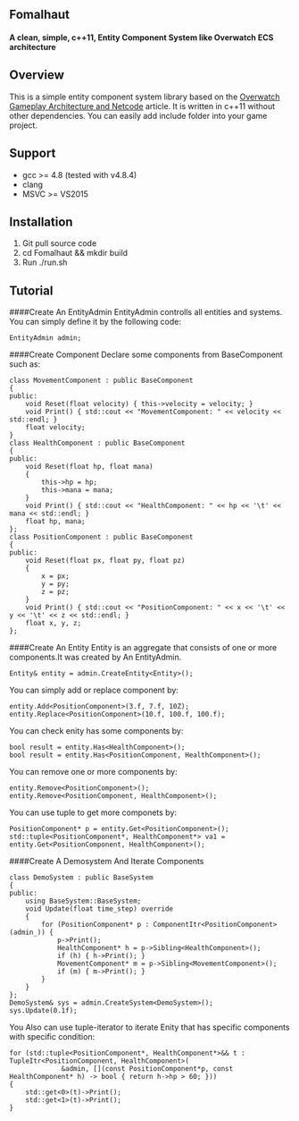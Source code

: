 ## Fomalhaut
#### A clean, simple, c++11, Entity Component System like Overwatch ECS architecture

## Overview
This is a simple entity component system library based on the [Overwatch Gameplay Architecture and Netcode](http://gad.qq.com/article/detail/28682) article. It is written in c++11 without other dependencies. You can easily add include folder into your game project.

## Support
* gcc >= 4.8 (tested with v4.8.4)
* clang
* MSVC >= VS2015

## Installation
1. Git pull source code
2. cd Fomalhaut && mkdir build
3. Run ./run.sh

## Tutorial

####Create An EntityAdmin
EntityAdmin controlls all entities and systems. You can simply define it by the following code:
<pre><code>EntityAdmin admin; </code></pre>    

####Create Component
Declare some components from BaseComponent such as:
<pre><code>class MovementComponent : public BaseComponent
{
public:
    void Reset(float velocity) { this->velocity = velocity; }
    void Print() { std::cout << "MovementComponent: " << velocity << std::endl; }
    float velocity;
}
class HealthComponent : public BaseComponent
{
public:
    void Reset(float hp, float mana)
    {
        this->hp = hp;
        this->mana = mana;
    }
    void Print() { std::cout << "HealthComponent: " << hp << '\t' << mana << std::endl; }
    float hp, mana;
};
class PositionComponent : public BaseComponent
{
public:
    void Reset(float px, float py, float pz)
    {
        x = px;
        y = py;
        z = pz;
    }
    void Print() { std::cout << "PositionComponent: " << x << '\t' << y << '\t' << z << std::endl; }
    float x, y, z;
};
</code></pre>

####Create An Entity
Entity is an aggregate that consists of one or more components.It was created by An EntityAdmin.
<pre><code>Entity& entity = admin.CreateEntity&lt;Entity>();</code></pre>
You can simply add or replace component by:
<pre><code>entity.Add&lt;PositionComponent>(3.f, 7.f, 10Z);
entity.Replace&lt;PositionComponent>(10.f, 100.f, 100.f);
</code></pre>
You can check enity has some components by:
<pre><code>bool result = entity.Has&lt;HealthComponent>();
bool result = entity.Has&lt;PositionComponent, HealthComponent>();
</code></pre>
You can remove one or more components by:
<pre><code>entity.Remove&lt;PositionComponent>();
entity.Remove&lt;PositionComponent, HealthComponent>();
</code></pre>
You can use tuple to get more componets by:
<pre><code>PositionComponent* p = entity.Get&lt;PositionComponent>();
std::tuple&lt;PositionComponent*, HealthComponent*> va1 = entity.Get&lt;PositionComponent, HealthComponent>();
</code></pre>

####Create A Demosystem And Iterate Components
<pre><code>class DemoSystem : public BaseSystem
{
public:
    using BaseSystem::BaseSystem;
    void Update(float time_step) override
    {
        for (PositionComponent* p : ComponentItr&lt;PositionComponent>(admin_)) {
            p->Print();
            HealthComponent* h = p->Sibling&lt;HealthComponent>();
            if (h) { h->Print(); }
            MovementComponent* m = p->Sibling&lt;MovementComponent>();
            if (m) { m->Print(); }
        }
    }
};
DemoSystem& sys = admin.CreateSystem&lt;DemoSystem>();
sys.Update(0.1f);
</code></pre>
You Also can use tuple-iterator to iterate Enity that has specific components with specific condition:
<pre><code>for (std::tuple&lt;PositionComponent*, HealthComponent*>&& t : TupleItr&lt;PositionComponent, HealthComponent>(
             &admin, [](const PositionComponent*p, const HealthComponent* h) -> bool { return h->hp > 60; })) 
{
    std::get&lt;0>(t)->Print();
    std::get&lt;1>(t)->Print();
}</code></pre>